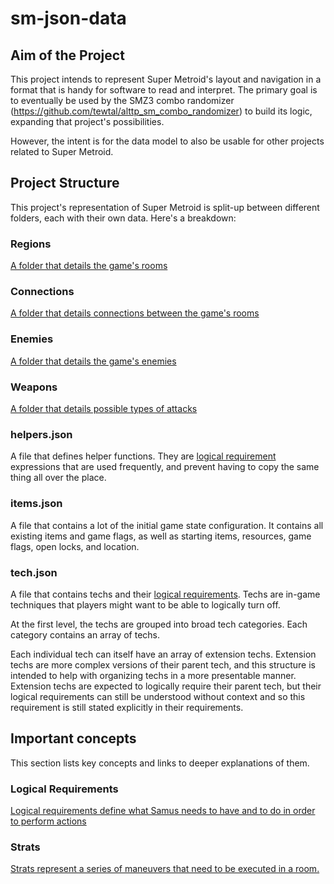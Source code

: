 # sm-json-data
## Aim of the Project

This project intends to represent Super Metroid's layout and navigation in a format that is handy for software to read and interpret. The primary goal is to eventually be used by the SMZ3 combo randomizer (https://github.com/tewtal/alttp_sm_combo_randomizer) to build its logic, expanding that project's possibilities.

However, the intent is for the data model to also be usable for other projects related to Super Metroid.

## Project Structure

This project's representation of Super Metroid is split-up between different folders, each with their own data. Here's a breakdown:

### Regions

[A folder that details the game's rooms](region/region-readme.md)

### Connections

[A folder that details connections between the game's rooms](connection/connection-readme.md)

### Enemies

[A folder that details the game's enemies](enemies/enemies-readme.md)

### Weapons

[A folder that details possible types of attacks](weapons/weapons-readme.md)

### helpers.json

A file that defines helper functions. They are [logical requirement](logicalRequirements.md) expressions that are used frequently, and prevent having to copy the same thing all over the place.

### items.json

A file that contains a lot of the initial game state configuration. It contains all existing items and game flags, as well as starting items, resources, game flags, open locks, and location.

### tech.json

A file that contains techs and their [logical requirements](logicalRequirements.md). Techs are in-game techniques that players might want to be able to logically turn off.

At the first level, the techs are grouped into broad tech categories. Each category contains an array of techs.

Each individual tech can itself have an array of extension techs. Extension techs are more complex versions of their parent tech, and this structure is intended to help with organizing techs in a more presentable manner. Extension techs are expected to logically require their parent tech, but their logical requirements can still be understood without context and so this requirement is still stated explicitly in their requirements.

## Important concepts

This section lists key concepts and links to deeper explanations of them.

### Logical Requirements

[Logical requirements define what Samus needs to have and to do in order to perform actions](logicalRequirements.md)

### Strats

[Strats represent a series of maneuvers that need to be executed in a room.](strats.md)

